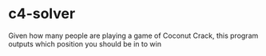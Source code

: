 # c4-solver
Given how many people are playing a game of Coconut Crack, this program outputs which position you should be in to win
